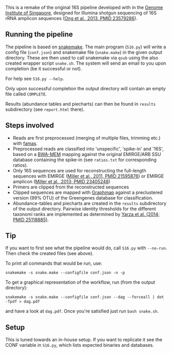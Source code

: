 This is a remake of the original 16S pipeline developed with in the
[Genome Institute of Singapore](http://www.a-star.edu.sg/gis),
designed for Illumina shotgun sequencing of 16S rRNA amplicon
sequences
([Ong et al., 2013, PMID 23579286](http://www.ncbi.nlm.nih.gov/pubmed/23579286)).

## Running the pipeline

The pipeline is based on
[snakemake](http://www.ncbi.nlm.nih.gov/pubmed/22908215). The main
program (`S16.py`) will write a config file (`conf.json`) and
snakemake file (`snake.make`) in the given output directory. These are
then used to call snakemake via `qsub` using the also created wrapper
script `snake.sh`. The system will send an email to you upon
completion (be it successful or not).

For help see `S16.py --help`.

Only upon successful completion the output directory will contain an
empty file called `COMPLETE`.

Results (abundance tables and piecharts) can then be found in
`results` subdirectory (see `report.html` there).


## Steps involved

- Reads are first preprocessed (merging of multiple files, trimming
etc.) with [famas](https://github.com/andreas-wilm/famas).
- Preprocessed reads are classified into 'unspecific', 'spike-in' and '16S', based on a
[BWA-MEM](http://arxiv.org/abs/1303.3997) mapping against the original
EMIRGE/ARB SSU database containing the spike-in (see `ratios.txt` for
corresponding ratios).
- Only 16S sequences are used for reconstructing the full-length
sequences with EMIRGE
([Miller et al., 2011, PMID 21595876](http://www.ncbi.nlm.nih.gov/pubmed/21595876))
or EMIRGE amplicon
([Miller et al., 2013; PMID 23405248](http://www.ncbi.nlm.nih.gov/pubmed/23405248))
- Primers are clipped from the reconstructed sequences
- Clipped sequences are  mapped with
[Graphmap](http://biorxiv.org/content/early/2015/06/10/020719) against
a preclustered version (99% OTU) of the Greengenes database for
classification.
- Abundance-tables and piecharts are  created in the `results`
subdirectory of the output directory. Pairwise identity thresholds
for the different taxonomi ranks are implemented as determined by
[Yarza et al. (2014; PMID 25118885)](http://www.ncbi.nlm.nih.gov/pubmed/25118885).


## Tip

If you want to first see what the pipeline would do, call `S16.py` with `--no-run`.
Then check the created files (see above).

To print all commands that would be run, use:

    snakemake -s snake.make --configfile conf.json -n -p


To get a graphical representation of the workflow, run (from the output directory):

    snakemake -s snake.make --configfile conf.json --dag --forceall | dot -Tpdf > dag.pdf

and have a look at `dag.pdf`. Once you're satisfied just run `bash snake.sh`.


## Setup

This is tuned towards an in-house setup. If you want to replicate it
see the CONF variable in `S16.py`, which lists expected binaries and
databases.
